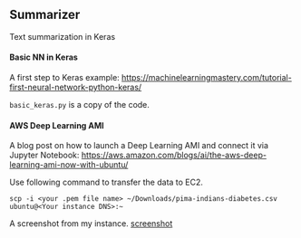 ## Summarizer

Text summarization in Keras

#### Basic NN in Keras

A first step to Keras example: https://machinelearningmastery.com/tutorial-first-neural-network-python-keras/

`basic_keras.py` is a copy of the code.

#### AWS Deep Learning AMI

A blog post on how to launch a Deep Learning AMI and connect it via Jupyter Notebook:
https://aws.amazon.com/blogs/ai/the-aws-deep-learning-ami-now-with-ubuntu/

Use following command to transfer the data to EC2.

```
scp -i <your .pem file name> ~/Downloads/pima-indians-diabetes.csv ubuntu@<Your instance DNS>:~
```

A screenshot from my instance.
[screenshot](screenshot.png)
